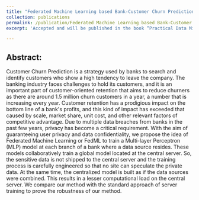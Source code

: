 ```yaml
---
title: "Federated Machine Learning based Bank-Customer Churn Prediction"
collection: publications
permalink: /publication/Federated Machine Learning based Bank-Customer Churn Prediction
excerpt: 'Accepted and will be published in the book “Practical Data Mining Techniques and Applications”'

---
```

## Abstract:

Customer Churn Prediction is a strategy used by banks to search and identify customers who show a high tendency to leave the company. The banking industry faces challenges to hold its customers, and it is an important part of customer-oriented retention that aims to reduce churners as there are around 1.5 million churn customers in a year, a number that is increasing every year. Customer retention has a prodigious impact on the bottom line of a bank's profits, and this kind of impact has exceeded that caused by scale, market share, unit cost, and other relevant factors of competitive advantage. Due to multiple data breaches from banks in the past few years, privacy has become a critical requirement. With the aim of guaranteeing user privacy and data confidentiality, we propose the idea of Federated Machine Learning or FedML to train a Multi-layer Perceptron (MLP) model at each branch of a bank where a data source resides. These models collaboratively train a global model located at the central server. So, the sensitive data is not shipped to the central server and the training process is carefully engineered so that no site can speculate the private data. At the same time, the centralized model is built as if the data sources were combined. This results in a lesser computational load on the central server. We compare our method with the standard approach of server training to prove the robustness of our method.
